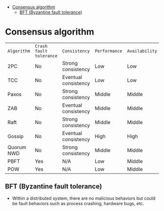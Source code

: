 - [Consensus algorithm](#consensus-algorithm)
  - [BFT (Byzantine fault tolerance)](#bft-byzantine-fault-tolerance)

# Consensus algorithm

|             |                         |                      |               |                |
| ----------- | ----------------------- | -------------------- | ------------- | -------------- |
| `Algorithm` | `Crash fault tolerance` | `Consistency`        | `Performance` | `Availability` |
| 2PC         | No                      | Strong consistency   | Low           | Low            |
| TCC         | No                      | Eventual consistency | Low           | Low            |
| Paxos       | No                      | Strong consistency   | Middle        | Middle         |
| ZAB         | No                      | Eventual consistency | Middle        | Middle         |
| Raft        | No                      | Strong consistency   | Middle        | Middle         |
| Gossip      | No                      | Eventual consistency | High          | High           |
| Quorum NWD  | No                      | Strong consistency   | Middle        | Middle         |
| PBFT        | Yes                     | N/A                  | Low           | Middle         |
| POW         | Yes                     | N/A                  | Low           | Middle         |

## BFT (Byzantine fault tolerance)

* Within a distributed system, there are no malicious behaviors but could be fault behaviors such as process crashing, hardware bugs, etc.
